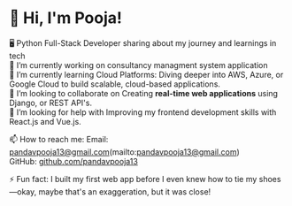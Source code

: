 # 👋 Hi, I'm Pooja!

 🖥️ Python Full-Stack Developer sharing about my journey and learnings in tech<br/>
 🔭 I’m currently working on consultancy managment system application<br/>
 🌱 I’m currently learning Cloud Platforms: Diving deeper into AWS, Azure, or Google Cloud to build scalable, cloud-based applications.<br/>
 👯 I’m looking to collaborate on Creating **real-time web applications** using  Django, or REST API's.<br/>
 🤔 I’m looking for help with Improving my frontend development skills with React.js and Vue.js.<br/>

 📫 How to reach me:
       Email:  pandavpooja13@gmail.com(mailto:pandavpooja13@gmail.com)<br/>
       GitHub: [github.com/pandavpooja13](https://github.com/pandavpooja13)<br/>
       
 ⚡ Fun fact: I built my first web app before I even knew how to tie my shoes—okay, maybe that's an exaggeration, but it was close!<br/>


